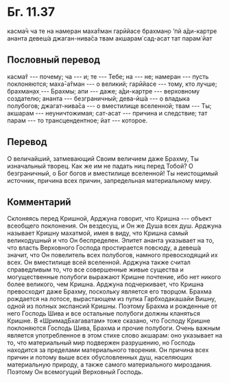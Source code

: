 # Бг. 11.37
касма̄ч ча те на намеран маха̄тман
гарӣйасе брахман̣о ’пй а̄ди-картре
ананта девеш́а джаган-нива̄са
твам акшарам̇ сад-асат тат парам̇ йат
## Пословный перевод

касма̄т --- почему; ча --- и; те --- Тебе; на --- не; намеран --- пусть
поклоняются; маха̄-а̄тман --- о великий; гарӣйасе --- тому, кто лучше;
брахман̣ах̣ --- Брахмы; апи --- даже; а̄ди-картре --- верховному создателю;
ананта --- безграничный; дева-ӣш́а --- о владыка полубогов; джагат-нива̄са
--- о вместилище вселенной; твам --- Ты; акшарам --- неуничтожимая;
сат-асат --- причина и следствие; тат парам --- то трансцендентное; йат
--- которое.

## Перевод

О величайший, затмевающий Своим величием даже Брахму, Ты изначальный
творец. Как же им не падать ниц перед Тобой? О безграничный, о Бог богов
и вместилище вселенной! Ты неистощимый источник, причина всех причин,
запредельная материальному миру.

## Комментарий

Склоняясь перед Кришной, Арджуна говорит, что Кришна --- объект
всеобщего поклонения. Он вездесущ, и Он же Душа всех душ. Арджуна
называет Кришну махатмой, имея в виду, что Кришна самый великодушный и
что Он беспределен. Эпитет ананта указывает на то, что власть Верховного
Господа простирается повсюду, а девеш́а значит, что Он повелитель всех
полубогов, намного превосходящий их всех. Он вместилище всей вселенной.
Арджуна также считал справедливым то, что все совершенные живые существа
и могущественные полубоги выражают Кришне почтение, ибо нет никого более
великого, чем Кришна. Арджуна подчеркивает, что Кришна превосходит даже
Брахму, поскольку является его творцом. Брахма рождается на лотосе,
вырастающем из пупка Гарбходакашайи Вишну, одной из полных экспансий
Кришны. Поэтому Брахма и рожденные от него Господь Шива и все остальные
полубоги должны кланяться Кришне. В «ШримадБхагаватам» тоже сказано, что
Господу Кришне поклоняются Господь Шива, Брахма и прочие полубоги. Очень
важным является употребленное в этом стихе слово акшарам: оно указывает
на то, что материальный мир подвержен разрушению, но Господь находится
за пределами материального творения. Он причина всех причин и потому
выше всех обусловленных душ, населяющих материальную природу, а также
самого материального мироздания. Поэтому Он всемогущий Верховный
Господь.
